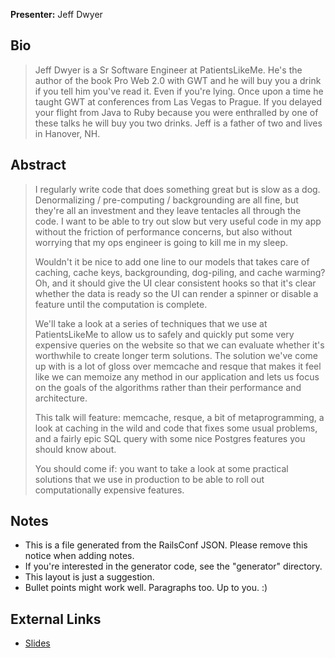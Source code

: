**Presenter:** Jeff Dwyer

## Bio

> Jeff Dwyer is a Sr Software Engineer at PatientsLikeMe. He's the author of the book Pro Web 2.0 with GWT and he will buy you a drink if you tell him you've read it. Even if you're lying. Once upon a time he taught GWT at conferences from Las Vegas to Prague. If you delayed your flight from Java to Ruby because you were enthralled by one of these talks he will buy you two drinks. Jeff is a father of two and lives in Hanover, NH.

## Abstract

> I regularly write code that does something great but is slow as a dog. Denormalizing / pre-computing / backgrounding are all fine, but they're all an investment and they leave tentacles all through the code. I want to be able to try out slow but very useful code in my app without the friction of performance concerns, but also without worrying that my ops engineer is going to kill me in my sleep.
>
> Wouldn't it be nice to add one line to our models that takes care of caching, cache keys, backgrounding, dog-piling, and cache warming? Oh, and it should give the UI clear consistent hooks so that it's clear whether the data is ready so the UI can render a spinner or disable a feature until the computation is complete.
>
> We'll take a look at a series of techniques that we use at PatientsLikeMe to allow us to safely and quickly put some very expensive queries on the website so that we can evaluate whether it's worthwhile to create longer term solutions. The solution we've come up with is a lot of gloss over memcache and resque that makes it feel like we can memoize any method in our application and lets us focus on the goals of the algorithms rather than their performance and architecture.
>
> This talk will feature: memcache, resque, a bit of metaprogramming, a look at caching in the wild and code that fixes some usual problems, and a fairly epic SQL query with some nice Postgres features you should know about.
>
> You should come if: you want to take a look at some practical solutions that we use in production to be able to roll out computationally expensive features.

## Notes

* This is a file generated from the RailsConf JSON.  Please remove this notice when adding notes.
* If you're interested in the generator code, see the "generator" directory.
* This layout is just a suggestion.
* Bullet points might work well.  Paragraphs too.  Up to you.  :)

## External Links

* [Slides](http://www.slideshare.net/jdwyah/patella-railsconf-2012)
